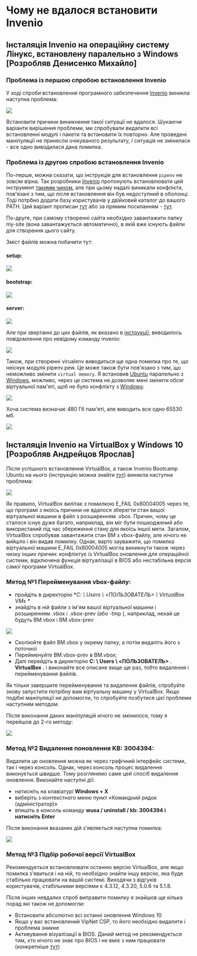 # Чому не вдалося встановити Іnvenio
## Інсталяція Іnvenio на операційну систему Лінукс, встановлену паралельно з Windows [Розробляв Денисенко Михайло]
### Проблема із першою спробою встановлення Invenio

У ході спроби встановлення програмного забезпечення [Invenio](https://inveniosoftware.org/) виникла наступна проблема:

![](scrins-of-errors/error-111.png)


Встановити причини виникнення такої ситуації не вдалося. Шукаючи варіанти вирішення проблеми, ми спробували видалити всі встановленні модулі і пакети та встановити їх повторно. Але проведені маніпуляції не принесли очікуваного результату, і ситуація не змінилася - все одно виводилася дана помилка.

### Проблема із другою спробою встановлення Invenio

По-перше, можна сказати, що інструкція для встановлення `pipenv` не зовсім вірна. Так розробники [Invenio](https://inveniosoftware.org/) пропонують встановлювати цей інструмент [такимм чином](https://pipenv.readthedocs.io), але при цьому надалі виникали конфлікти, пов'язані з тим, що після встановлення він був недоступний в оболонці. Тоді потрбно додати базу користувачів у двійковий каталог до вашого PATH. Цей варіант прописан [тут](../002-prerequisites/) або за прямим посиланням - [тут](https://manpages.ubuntu.com/manpages/eoan/man1/pipenv.1.html). 

По-друге, при самому створенні сайта необхідно завантажити папку my-site (вона завантажується автоматично), в якій вже існують файли для створення цього сайту.

Зміст файлів можна побачити тут:

#### setup:
![](scrins-of-errors/fileSetup.png)

#### bootstrap:
![](scrins-of-errors/fileBootstrap.png)

#### server:
![](scrins-of-errors/fileServer.png)

Але при звертанні до цих файлів, як вказано в [інструкції](https://github.com/InvenioDevelopers/training/tree/master/01-getting-started), виводилось повідомлення про невідому команду invenio:

![](scrins-of-errors/errorWithTheFile.png)

Також, при створенні virualenv виводиться ще одна помилка про те, що неіснує модуля pipenv.pew. Це може також бути пов'язано з тим, що неможливо змінити `virtual memory`. Я встановив [Ubuntu](https://ubuntu.ru/) паралельно з [Windows](https://www.microsoft.com/uk-ua/software-download/), можливо, через це система не дозволяє мені змінити обсяг віртуальної пам'яті, щоб не було конфлікту з [Windows](https://www.microsoft.com/uk-ua/software-download/):

![](scrins-of-errors/errorWithVirtualmemory.png)

Хоча система визначає 480 Гб пам'яті, але виводить все одно 65530 мб.

![](scrins-of-errors/systemOptions.png)

## Інсталяція Іnvenio на VirtualBox у Windows 10 [Розробляв Андрейцов Ярослав]

Після успішного встановлення VirtualBox, а також Invenio Bootcamp Ubuntu на нього (інструкцію можна знайти [тут](https://github.com/InvenioDevelopers/InvenioProject/tree/main/001-installing-ubuntu#%D1%83%D1%81%D1%82%D0%B0%D0%BD%D0%BE%D0%B2%D0%BA%D0%B0-ubuntu-2004-%D0%BD%D0%B0-virtualbox-%D1%83-windows-10)) виникла наступна проблема:

![](scrins-of-errors/VirtualBox/vb_VirtualBox_Ошибка.jpg)

Як правило, VirtualBox вилітає з помилкою E_FAIL 0x80004005 через те, що програмі з якоїсь причини не вдалося зберегти стан вашої віртуальної машини в файл з розширенням .vbox. Причин, чому це сталося існує дуже багато, наприклад, він міг бути пошкоджений або використаний під час збереження стану для якоїсь іншої мети. Загалом, VirtualBox спробував завантажити стан ВМ з vbox-файлу, але нічого не вийшло і він видав помилку. Однак, варто зауважити, що помилка віртуальної машини E_FAIL 0x80004005 могла виникнути також через низку інших причин: конфліктує із VirtualBox оновлення для операційної системи, відключена функція віртуалізації в BIOS або нестабільна версія самої програми VirtualBox. 

### Метод №1 Перейменування vbox-файлу:

- пройдіть в директорію **C: \ Users \ <ПОЛЬЗОВАТЕЛЬ> \ VirtualBox VMs \**
- знайдіть в ній файли з ім'ям вашої віртуальної машини і розширенням  .vbox і  .vbox-prev (або -tmp ), наприклад, нехай це будуть ВМ.vbox і ВМ.vbox-prev

![](scrins-of-errors/VirtualBox/крок1,2.jpg)

- Скопіюйте файл ВМ.vbox у окрему папку, а потім видаліть його з поточної
- Перейменуйте ВМ.vbox-prev в ВМ.vbox;
- Далі перейдіть в директорію  **C: \ Users \ <ПОЛЬЗОВАТЕЛЬ> \. VirtualBox \.** і виконайте все описане вище ще раз, тобто видалення і перейменування файлів. 

Як тільки завершите перейменування та видалення файлів, спробуйте знову запустити потрібну вам віртуальну машину у  VirtualBox. Якщо подібні маніпуляції не допомогли, то спробуйте позбутися цієї проблеми наступним методом.

Після виконання даних маніпуляцій нічого не змінилося, тому я перейшов до 2-го методу:

![](scrins-of-errors/VirtualBox/m1-last-err.png)

### Метод №2 Видалення поновлення KB: 3004394:

Видалити це оновлення можна як через графічний інтерфейс системи, так і через консоль. Однак, через консоль процес видалення виконується швидше. Тому розглянемо саме цей спосіб видалення оновлення. Виконайте наступні дії: 

- натисніть на клавіатурі **Windows + X**
- виберіть з контекстного меню пункт «Командний рядок (адміністратор)»
- впишіть в консоль команду  **wusa / uninstall / kb: 3004394 і натисніть Enter**

Після виконання вказаних дій з'являється наступна помилка:

![](scrins-of-errors/VirtualBox/err_080070002.png)

### Метод №3 Підбір робочої версії VirtualBox

Рекомендується встановлювати останню версію VirtualBox, але якщо помилка з'явиться і на ній, то необхідно знайти іншу версію, яка буде стабільно працювати на вашій системі. Виходячи з відгуків користувачів, стабільними версіями є 4.3.12, 4.3.20, 5.0.6 та 5.1.8.

Після інших невдалих спроб виправити помилку я знайшов ще кілька порад які також не допомогли:

- Встановити абсолютно всі останні оновлення Windows 10
- Якщо у вас встановлений VipNet CSP, то його необхідно видалити і проблема зникне
- Активування візуалізації в BIOS. Даний метод не рекомендується тим, хто нічого не знає про BIOS і не вміє з ним працювати (конкретніше [тут](https://geekhow.ru/programmy/e_fail-0x80004005/))

